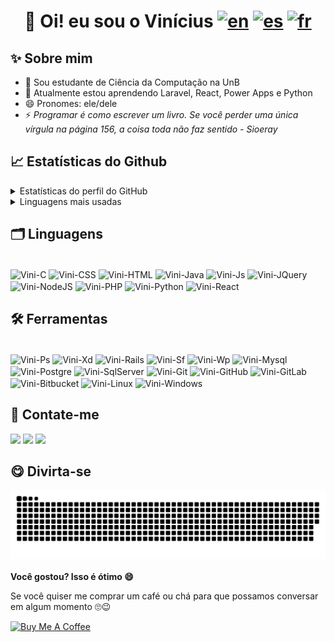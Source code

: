 # <h1 align="center">👋 Oi! eu sou o Vinícius [![en](https://img.shields.io/badge/lang-en-red.svg)](https://github.com/viniciusvasconcelosferreira/viniciusvasconcelosferreira/blob/master/README.en.md) [![es](https://img.shields.io/badge/lang-es-yellow.svg)](https://github.com/viniciusvasconcelosferreira/viniciusvasconcelosferreira/blob/master/README.es.md) [![fr](https://img.shields.io/badge/lang-fr-blue.svg)](https://github.com/viniciusvasconcelosferreira/viniciusvasconcelosferreira/blob/master/README.fr.md)</h1>

## ✨ Sobre mim

- 🔭 Sou estudante de Ciência da Computação na UnB
- 🌱 Atualmente estou aprendendo Laravel, React, Power Apps e Python
- 😄 Pronomes: ele/dele
- ⚡ <i>Programar é como escrever um livro. Se você perder uma única vírgula na página 156, a coisa toda não faz sentido - Sioeray</i>

## 📈 Estatísticas do Github

<details>
  <summary>Estatísticas do perfil do GitHub</summary>
  <div align="left">
    <a href="https://github.com/viniciusvasconcelosferreira">
    <img height="180em" src="https://github-readme-stats.vercel.app/api?username=viniciusvasconcelosferreira&show_icons=true&theme=dark&include_all_commits=true&count_private=true&locale=pt-br"/>
    </a>
  </div>
</details>

<details>
  <summary>Linguagens mais usadas</summary>
  <div align="left">
    <a href="https://github.com/viniciusvasconcelosferreira">
    <img height="180em" src="https://github-readme-stats.vercel.app/api/top-langs/?username=viniciusvasconcelosferreira&layout=compact&langs_count=7&theme=dark&locale=pt-br"/>
    </a>
  </div>
</details>

## 🗂️ Linguagens

<div style="display: inline-block"><br>
  <img align="center" alt="Vini-C" height="40" width="40" src="https://cdn.jsdelivr.net/gh/devicons/devicon/icons/c/c-plain.svg" />
  <img align="center" alt="Vini-CSS" height="40" width="40" src="https://cdn.jsdelivr.net/gh/devicons/devicon/icons/css3/css3-plain-wordmark.svg" />
  <img align="center" alt="Vini-HTML" height="40" width="40" src="https://cdn.jsdelivr.net/gh/devicons/devicon/icons/html5/html5-plain-wordmark.svg" />
  <img align="center" alt="Vini-Java" height="40" width="40" src="https://cdn.jsdelivr.net/gh/devicons/devicon/icons/java/java-original-wordmark.svg" />
  <img align="center" alt="Vini-Js" height="40" width="40" src="https://cdn.jsdelivr.net/gh/devicons/devicon/icons/javascript/javascript-plain.svg" />
  <img align="center" alt="Vini-JQuery" height="40" width="40" src="https://cdn.jsdelivr.net/gh/devicons/devicon/icons/jquery/jquery-original-wordmark.svg" />
  <img align="center" alt="Vini-NodeJS" height="40" width="40" src="https://cdn.jsdelivr.net/gh/devicons/devicon/icons/nodejs/nodejs-original-wordmark.svg" />
  <img align="center" alt="Vini-PHP" height="40" width="40" src="https://cdn.jsdelivr.net/gh/devicons/devicon/icons/php/php-plain.svg" />
  <img align="center" alt="Vini-Python" height="40" width="40" src="https://cdn.jsdelivr.net/gh/devicons/devicon/icons/python/python-original-wordmark.svg" />
  <img align="center" alt="Vini-React" height="40" width="40" src="https://cdn.jsdelivr.net/gh/devicons/devicon/icons/react/react-original-wordmark.svg" />
</div>

## 🛠 Ferramentas

<div style="display: inline-block"><br>
  <img align="center" alt="Vini-Ps" height="40" width="40" src="https://cdn.jsdelivr.net/gh/devicons/devicon/icons/photoshop/photoshop-plain.svg" />
  <img align="center" alt="Vini-Xd" height="40" width="40" src="https://cdn.jsdelivr.net/gh/devicons/devicon/icons/xd/xd-plain.svg" />
  <img align="center" alt="Vini-Rails" height="40" width="40" src="https://cdn.jsdelivr.net/gh/devicons/devicon/icons/rails/rails-original-wordmark.svg" />
  <img align="center" alt="Vini-Sf" height="40" width="40" src="https://cdn.jsdelivr.net/gh/devicons/devicon/icons/symfony/symfony-original-wordmark.svg" />
  <img align="center" alt="Vini-Wp" height="40" width="40" src="https://cdn.jsdelivr.net/gh/devicons/devicon/icons/wordpress/wordpress-original.svg" />
  <img align="center" alt="Vini-Mysql" height="40" width="40" src="https://cdn.jsdelivr.net/gh/devicons/devicon/icons/mysql/mysql-original-wordmark.svg" />
  <img align="center" alt="Vini-Postgre" height="40" width="40" src="https://cdn.jsdelivr.net/gh/devicons/devicon/icons/postgresql/postgresql-original-wordmark.svg" />
  <img align="center" alt="Vini-SqlServer" height="40" width="40" src="https://cdn.jsdelivr.net/gh/devicons/devicon/icons/microsoftsqlserver/microsoftsqlserver-plain-wordmark.svg" />
  <img align="center" alt="Vini-Git" height="40" width="40" src="https://cdn.jsdelivr.net/gh/devicons/devicon/icons/git/git-original-wordmark.svg" />
  <img align="center" alt="Vini-GitHub" height="40" width="40" src="https://cdn.jsdelivr.net/gh/devicons/devicon/icons/github/github-original-wordmark.svg" />
  <img align="center" alt="Vini-GitLab" height="40" width="40" src="https://cdn.jsdelivr.net/gh/devicons/devicon/icons/gitlab/gitlab-original-wordmark.svg" />
  <img align="center" alt="Vini-Bitbucket" height="40" width="40" src="https://cdn.jsdelivr.net/gh/devicons/devicon/icons/bitbucket/bitbucket-original-wordmark.svg" />
  <img align="center" alt="Vini-Linux" height="40" width="40" src="https://cdn.jsdelivr.net/gh/devicons/devicon/icons/linux/linux-plain.svg" />
  <img align="center" alt="Vini-Windows" height="40" width="40" src="https://cdn.jsdelivr.net/gh/devicons/devicon/icons/windows8/windows8-original.svg" />
</div>

## 🔗 Contate-me

<div>
  <a href = "mailto:viniciusvasconcelos.ferreira@gmail.com"><img src="https://img.shields.io/badge/Gmail-D14836?style=for-the-badge&logo=gmail&logoColor=white" target="_blank"></a>
  <a href="https://www.linkedin.com/in/vinicius-vasconcelos-ferreira/" target="_blank"><img src="https://img.shields.io/badge/-LinkedIn-%230077B5?style=for-the-badge&logo=linkedin&logoColor=white" target="_blank"></a>
  <a href="https://t.me/Vinicius_Ferreira" target="_blank"><img src="https://img.shields.io/badge/Telegram-2CA5E0?style=for-the-badge&logo=telegram&logoColor=white" target="_blank"></a>
</div>

## 😋 Divirta-se

<div align="center">
  <!--![Snake animation](https://github.com/viniciusvasconcelosferreira/viniciusvasconcelosferreira/blob/output/github-contribution-grid-snake.svg)-->
  <img src="https://github.com/viniciusvasconcelosferreira/viniciusvasconcelosferreira/blob/output/github-contribution-grid-snake.svg">
</div>
<br/>
<strong>Você gostou? Isso é ótimo 😄</strong>
<br/>
<p>Se você quiser me comprar um café ou chá para que possamos conversar em algum momento 🙄😉</p>
<a href="https://www.buymeacoffee.com/viniferreira" target="_blank"><img src="https://cdn.buymeacoffee.com/buttons/v2/default-red.png" alt="Buy Me A Coffee" style="height: 40px !important;" ></a>
